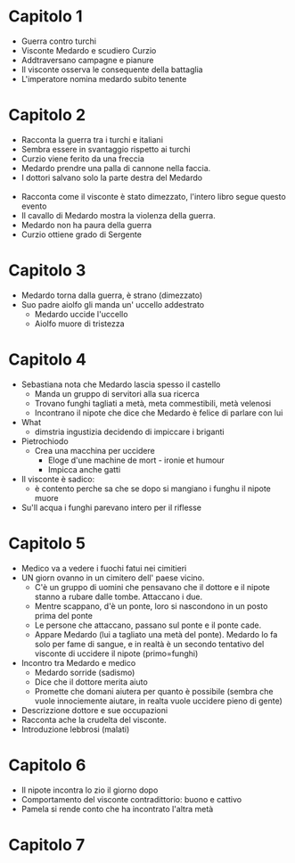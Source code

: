 # Capitolo 1

- Guerra contro turchi
- Visconte Medardo e scudiero Curzio
- Addtraversano campagne e pianure
- Il visconte osserva le consequente della battaglia
- L'imperatore nomina medardo subito tenente

# Capitolo 2

- Racconta la guerra tra i turchi e italiani
- Sembra essere in svantaggio rispetto ai turchi
- Curzio viene ferito da una freccia
- Medardo prendre una palla di cannone nella faccia.
- I dottori salvano solo la parte destra del Medardo
<br> <br>
- Racconta come il visconte è stato dimezzato, l'intero libro segue questo evento
- Il cavallo di Medardo mostra la violenza della guerra.
- Medardo non ha paura della guerra
- Curzio ottiene grado di Sergente

# Capitolo 3

- Medardo torna dalla guerra, è strano (dimezzato)
- Suo padre aiolfo gli manda un' uccello addestrato
  - Medardo uccide l'uccello
  - Aiolfo muore di tristezza

# Capitolo 4

- Sebastiana nota che Medardo lascia spesso il castello
  - Manda un gruppo di servitori alla sua ricerca
  - Trovano funghi tagliati a metà, meta commestibili, metà velenosi
  - Incontrano il nipote che dice che Medardo è felice di parlare con lui
- What
  - dimstria ingustizia decidendo di impiccare i briganti
- Pietrochiodo
  - Crea una macchina per uccidere
    - Eloge d'une machine de mort - ironie et humour
    - Impicca anche gatti
- Il visconte è sadico:
  - è contento perche sa che se dopo si mangiano i funghu il nipote muore
- Su'll acqua i funghi parevano intero per il riflesse

# Capitolo 5

- Medico va a vedere i fuochi fatui nei cimitieri
- UN giorn ovanno in un cimitero dell' paese vicino.
  - C'è un gruppo di uomini che pensavano che il dottore e il nipote stanno a rubare dalle tombe. Attaccano i due.
  - Mentre scappano, d'è un ponte, loro si nascondono in un posto prima del ponte
  - Le persone che attaccano, passano sul ponte e il ponte cade.
  - Appare Medardo (lui a tagliato una metà del ponte). Medardo lo fa solo per fame di sangue, e in realtà è un secondo tentativo del visconte di uccidere il nipote (primo=funghi)
- Incontro tra Medardo e medico
  - Medardo sorride (sadismo)
  - Dice che il dottore merita aiuto
  - Promette che domani aiutera per quanto è possibile (sembra che vuole innociemente aiutare, in realta vuole uccidere pieno di gente)
- Descrizzione dottore e sue occupazioni
- Racconta ache la crudelta del visconte.
- Introduzione lebbrosi (malati)

# Capitolo 6

- Il nipote incontra lo zio il giorno dopo
- Comportamento del visconte contradittorio: buono e cattivo
- Pamela si rende conto che ha incontrato l'altra metà

# Capitolo 7

